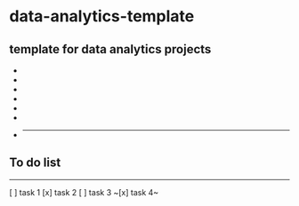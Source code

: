 # data-analytics-template

## template for data analytics projects

-
-
-
-
-
-
- ***

## To do list

---

[ ] task 1
[x] task 2
[ ] task 3
~[x] task 4~
